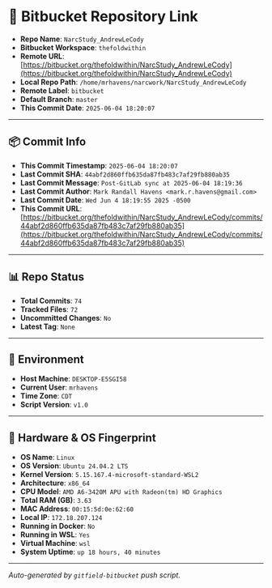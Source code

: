 # 🔗 Bitbucket Repository Link

- **Repo Name**: `NarcStudy_AndrewLeCody`
- **Bitbucket Workspace**: `thefoldwithin`
- **Remote URL**: [https://bitbucket.org/thefoldwithin/NarcStudy_AndrewLeCody](https://bitbucket.org/thefoldwithin/NarcStudy_AndrewLeCody)
- **Local Repo Path**: `/home/mrhavens/narcwork/NarcStudy_AndrewLeCody`
- **Remote Label**: `bitbucket`
- **Default Branch**: `master`
- **This Commit Date**: `2025-06-04 18:20:07`

---

## 📦 Commit Info

- **This Commit Timestamp**: `2025-06-04 18:20:07`
- **Last Commit SHA**: `44abf2d860ffb635da87fb483c7af29fb880ab35`
- **Last Commit Message**: `Post-GitLab sync at 2025-06-04 18:19:36`
- **Last Commit Author**: `Mark Randall Havens <mark.r.havens@gmail.com>`
- **Last Commit Date**: `Wed Jun 4 18:19:55 2025 -0500`
- **This Commit URL**: [https://bitbucket.org/thefoldwithin/NarcStudy_AndrewLeCody/commits/44abf2d860ffb635da87fb483c7af29fb880ab35](https://bitbucket.org/thefoldwithin/NarcStudy_AndrewLeCody/commits/44abf2d860ffb635da87fb483c7af29fb880ab35)

---

## 📊 Repo Status

- **Total Commits**: `74`
- **Tracked Files**: `72`
- **Uncommitted Changes**: `No`
- **Latest Tag**: `None`

---

## 🧭 Environment

- **Host Machine**: `DESKTOP-E5SGI58`
- **Current User**: `mrhavens`
- **Time Zone**: `CDT`
- **Script Version**: `v1.0`

---

## 🧬 Hardware & OS Fingerprint

- **OS Name**: `Linux`
- **OS Version**: `Ubuntu 24.04.2 LTS`
- **Kernel Version**: `5.15.167.4-microsoft-standard-WSL2`
- **Architecture**: `x86_64`
- **CPU Model**: `AMD A6-3420M APU with Radeon(tm) HD Graphics`
- **Total RAM (GB)**: `3.63`
- **MAC Address**: `00:15:5d:0e:62:60`
- **Local IP**: `172.18.207.124`
- **Running in Docker**: `No`
- **Running in WSL**: `Yes`
- **Virtual Machine**: `wsl`
- **System Uptime**: `up 18 hours, 40 minutes`

---

_Auto-generated by `gitfield-bitbucket` push script._
